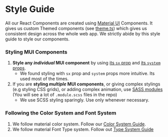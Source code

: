 # Style Guide

All our React Components are created using [Material UI](https://mui.com/material-ui/getting-started/overview/) Components. It gives us custom Themed components (see [theme.ts](../theme/theme.ts)) which gives us consistent design across the whole web app. We strictly abide by this style guide to style our components.

### Styling MUI Components

1. **Style any _individual_ MUI component** by using [its `sx` prop](https://mui.com/system/getting-started/the-sx-prop/) and [its `system` props](https://mui.com/system/properties/).
   - We found styling with `sx` prop and `system` props more intuitive. Its used most of the times.
2. If you are **styling _multiple_ MUI components**, or giving complex stylings (e.g styling CSS grids), or adding complex animation, use [SASS modules](https://medium.com/clover-platform-blog/modular-scss-and-why-you-need-it-6bb2d8c40fd8) (You will see a lot of `.module.scss` files in the repo)
   - We use SCSS styling sparingly. Use only whenever necessary.

### Following the Color System and Font System

1. We follow material color system. Follow our [Color System Guide](./COLOR-SYSTEM.md).
2. We follow material Font Type system. Follow out [Type System Guide](./TYPE-SYSTEM.md)
